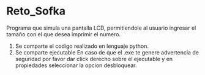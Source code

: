 # Reto_Sofka
Programa que simula una pantalla LCD, permitiendole al usuario ingresar el tamaño con el que desea imprimir el numero.

1. Se comparte el codigo realizado en lenguaje python.
2. Se comparte ejecutable
   En caso de que el .exe te genere advertencia de seguridad por favor dar click derecho sobre el ejecutable
   y en propiedades seleccionar la opcion desbloquear.
